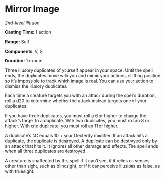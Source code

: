 <title>Mirror Image</title>

# Mirror Image

_2nd-level illusion_

**Casting Time:** 1 action

**Range:** Self

**Components:** V, S

**Duration:** 1 minute

Three illusory duplicates of yourself appear
in your space. Until the spell ends, the
duplicates move with you and mimic your
actions, shifting position so it’s impossible
to track which image is real. You can use
your action to dismiss the illusory
duplicates.

Each time a creature targets you with an
attack during the spell’s duration, roll a
d20 to determine whether the attack instead
targets one of your duplicates.

If you have three duplicates, you must roll a
6 or higher to change the attack’s target to
a duplicate. With two duplicates, you must
roll an 8 or higher. With one duplicate, you
must roll an 11 or higher.

A duplicate’s AC equals 10 + your Dexterity
modifier. If an attack hits a duplicate, the
duplicate is destroyed. A duplicate can be
destroyed only by an attack that hits it. It
ignores all other damage and effects. The
spell ends when all three duplicates are
destroyed.

A creature is unaffected by this spell if it
can’t see, if it relies on senses other than
sight, such as blindsight, or if it can
perceive illusions as false, as with
truesight.




